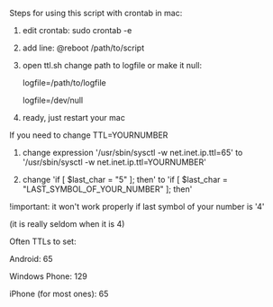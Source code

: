 Steps for using this script with crontab in mac:

1) edit crontab: sudo crontab -e

2) add line: @reboot /path/to/script

3) open ttl.sh change path to logfile or make it null: 

	logfile=/path/to/logfile
	
	logfile=/dev/null 
	
4) ready, just restart your mac

If you need to change TTL=YOURNUMBER

1) change expression '/usr/sbin/sysctl -w net.inet.ip.ttl=65' to '/usr/sbin/sysctl -w net.inet.ip.ttl=YOURNUMBER'

2) change 'if [ $last_char = "5" ]; then' to 'if [ $last_char = "LAST_SYMBOL_OF_YOUR_NUMBER" ]; then'

!important: it won't work properly if last symbol of your number is '4'

(it is really seldom when it is 4)

Often TTLs to set:

Android: 65

Windows Phone: 129

iPhone (for most ones): 65 

